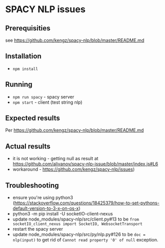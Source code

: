 # SPACY NLP issues

## Prerequisities

see https://github.com/kengz/spacy-nlp/blob/master/README.md

## Installation

* `npm install`

## Running

* `npm run spacy` - spacy server
* `npm start` - client (test string nlp)

## Expected results

Per https://github.com/kengz/spacy-nlp/blob/master/README.md

## Actual results

* it is not working - getting null as result at https://github.com/alivanov/spacy-nlp-issue/blob/master/index.js#L6
* workaround - https://github.com/kengz/spacy-nlp/issues)

## Troubleshooting

* ensure you're using python3 (https://stackoverflow.com/questions/18425379/how-to-set-pythons-default-version-to-3-x-on-os-x)
* python3 -m pip install -U socketIO-client-nexus
* update node_modules/spacy-nlp/src/client.py#13 to be `from socketIO_client_nexus import SocketIO, WebsocketTransport`
* restart the spacy server
* update node_modules/spacy-nlp/src/py/nlp.py#126 to be `doc = nlp(input)` to get rid of `Cannot read property '0' of null` exception.
